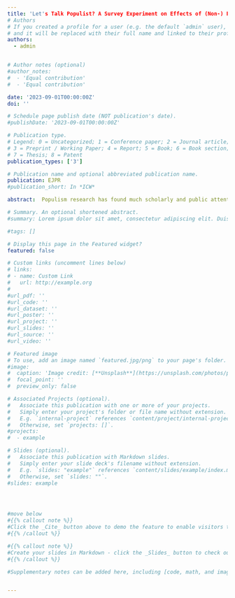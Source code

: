 ```yaml
---
title: 'Let's Talk Populist? A Survey Experiment on Effects of (Non-) Populist Discourse on Vote Choice'
# Authors
# If you created a profile for a user (e.g. the default `admin` user), write the username (folder name) here
# and it will be replaced with their full name and linked to their profile.
authors:
  - admin


# Author notes (optional)
#author_notes:
#  - 'Equal contribution'
#  - 'Equal contribution'

date: '2023-09-01T00:00:00Z'
doi: ''

# Schedule page publish date (NOT publication's date).
#publishDate: '2023-09-01T00:00:00Z'

# Publication type.
# Legend: 0 = Uncategorized; 1 = Conference paper; 2 = Journal article;
# 3 = Preprint / Working Paper; 4 = Report; 5 = Book; 6 = Book section;
# 7 = Thesis; 8 = Patent
publication_types: ['3']

# Publication name and optional abbreviated publication name.
publication: EJPR
#publication_short: In *ICW*

abstract:  Populism research has found much scholarly and public attention alike in recent years. Most research has focused on how populism can be defined, assessed or even measured. Even though there are emerging studies on populist messages, few of them have paid attention on causally identifying ways in which discourse can affect support for populist actors. This article positions itself within this gap and aims to answer which discursive elements make (non-) populist messages appealing to varying groups of people. To answer this research question, I conducted a novel survey experiment on vote choice in Germany from December 2020 to January 2021 with N=3,325. Respondents were asked to choose between two candidate statements that displayed varying discursive elements. Thus, the experiment causally tested whether people-centric rhetoric, blame attributive languages or populist style focusing on language complexity drive the populist vote. Results show that a neutral form of blame attribution, namely towards politicians, had the highest probability of driving vote choice, irrespective of respondents' underlying ideological preferences or populist attitudes. Simple language nearly always has a negative effect on vote choice, whereas people-centrism adds a positive touch. These results show that there may be an increasing dissatisfaction with democracy that is voiced by blaming political elites for the malfunctioning of society. 

# Summary. An optional shortened abstract.
#summary: Lorem ipsum dolor sit amet, consectetur adipiscing elit. Duis posuere tellus ac convallis placerat. Proin tincidunt magna sed ex sollicitudin condimentum.

#tags: []

# Display this page in the Featured widget?
featured: false

# Custom links (uncomment lines below)
# links:
# - name: Custom Link
#   url: http://example.org
#
#url_pdf: ''
#url_code: ''
#url_dataset: ''
#url_poster: ''
#url_project: ''
#url_slides: ''
#url_source: ''
#url_video: ''

# Featured image
# To use, add an image named `featured.jpg/png` to your page's folder.
#image:
#  caption: 'Image credit: [**Unsplash**](https://unsplash.com/photos/pLCdAaMFLTE)'
#  focal_point: ''
#  preview_only: false

# Associated Projects (optional).
#   Associate this publication with one or more of your projects.
#   Simply enter your project's folder or file name without extension.
#   E.g. `internal-project` references `content/project/internal-project/index.md`.
#   Otherwise, set `projects: []`.
#projects:
#  - example

# Slides (optional).
#   Associate this publication with Markdown slides.
#   Simply enter your slide deck's filename without extension.
#   E.g. `slides: "example"` references `content/slides/example/index.md`.
#   Otherwise, set `slides: ""`.
#slides: example




#move below
#{{% callout note %}}
#Click the _Cite_ button above to demo the feature to enable visitors to import publication metadata into their reference management software.
#{{% /callout %}}

#{{% callout note %}}
#Create your slides in Markdown - click the _Slides_ button to check out the example.
#{{% /callout %}}

#Supplementary notes can be added here, including [code, math, and images](https://wowchemy.com/docs/writing-markdown-latex/).


---
```


